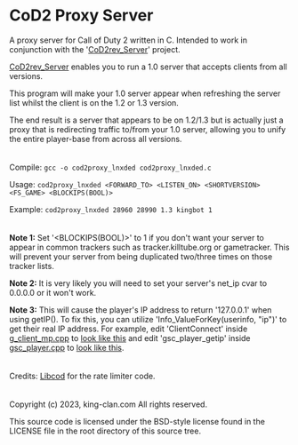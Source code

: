 # CoD2 Proxy Server
A proxy server for Call of Duty 2 written in C. Intended to work in conjunction with the '[CoD2rev_Server](https://github.com/voron00/CoD2rev_Server)' project.

[CoD2rev_Server](https://github.com/voron00/CoD2rev_Server) enables you to run a 1.0 server that accepts clients from all versions.

This program will make your 1.0 server appear when refreshing the server list whilst the client is on the 1.2 or 1.3 version.

The end result is a server that appears to be on 1.2/1.3 but is actually just a proxy that is redirecting traffic to/from your 1.0 server, allowing you to unify the entire player-base from across all versions.
\
\
\
Compile: ```gcc -o cod2proxy_lnxded cod2proxy_lnxded.c```

Usage: ```cod2proxy_lnxded <FORWARD_TO> <LISTEN_ON> <SHORTVERSION> <FS_GAME> <BLOCKIPS(BOOL)>```

Example: ```cod2proxy_lnxded 28960 28990 1.3 kingbot 1```
\
\
\
**Note 1:** Set '<BLOCKIPS(BOOL)>' to 1 if you don't want your server to appear in common trackers such as tracker.killtube.org or gametracker. This will prevent your server from being duplicated two/three times on those tracker lists.

**Note 2:** It is very likely you will need to set your server's net_ip cvar to 0.0.0.0 or it won't work.

**Note 3:** This will cause the player's IP address to return '127.0.0.1' when using getIP(). To fix this, you can utilize 'Info_ValueForKey(userinfo, "ip")' to get their real IP address. For example, edit 'ClientConnect' inside [g_client_mp.cpp](https://github.com/voron00/CoD2rev_Server/blob/master/src/game/g_client_mp.cpp) to [look like this](https://pastebin.com/mRWbrgi2) and edit 'gsc_player_getip' inside [gsc_player.cpp](https://github.com/voron00/CoD2rev_Server/blob/master/src/libcod/gsc_player.cpp) to [look like this](https://pastebin.com/hqmD1cxw).
\
\
\
Credits: [Libcod](https://github.com/kungfooman/libcod) for the rate limiter code.
\
\
\
Copyright (c) 2023, king-clan.com
All rights reserved.

This source code is licensed under the BSD-style license found in the
LICENSE file in the root directory of this source tree. 
